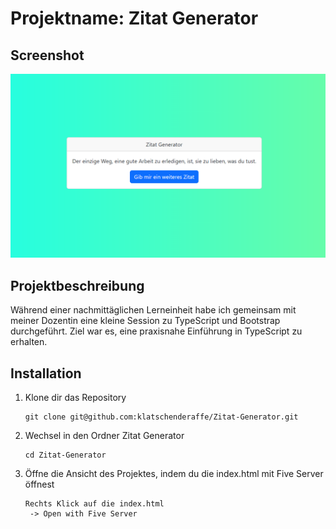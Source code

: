 # Projektname: Zitat Generator

## Screenshot

<img src="./Img/Screenshot.png" style="width: 800px"/>

## Projektbeschreibung

Während einer nachmittäglichen Lerneinheit habe ich gemeinsam mit meiner Dozentin eine kleine Session zu TypeScript und Bootstrap durchgeführt. Ziel war es, eine praxisnahe Einführung in TypeScript zu erhalten.

## Installation

1. Klone dir das Repository

   ```git
   git clone git@github.com:klatschenderaffe/Zitat-Generator.git
   ```

2. Wechsel in den Ordner Zitat Generator

   ```
   cd Zitat-Generator
   ```

3. Öffne die Ansicht des Projektes, indem du die index.html mit Five Server öffnest
   ```
   Rechts Klick auf die index.html
    -> Open with Five Server
   ```
